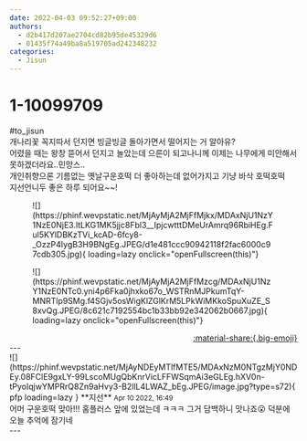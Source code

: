 ```yaml
---
date: 2022-04-03 09:52:27+09:00
authors:
  - d2b417d207ae2704cd82b95de45329d6
  - 01435f74a49ba8a519705ad242348232
categories:
  - Jisun
---
```


# 1-10099709

<div class="post-container" markdown="1">
<div class="content-container md-sidebar__scrollwrap" markdown="1">

\#to_jisun<br>개나리꽃 꼭지따서 던지면 빙글빙글 돌아가면서 떨어지는 거 알아유? <br>어렸을 때는 왕창 뜯어서 던지고 놀았는데 으른이 되고나니께 이제는 나무에게 미안해서 못하겠더라요..민망스..<br>개인취향으론 기름없는 옛날구운호떡 더 좋아하는데 없어가지고 기냥 바삭 호떡호떡<br>지선언니두 좋은 하루 되어요~~!
<figure markdown="1">
![](https://phinf.wevpstatic.net/MjAyMjA2MjFfMjkx/MDAxNjU1NzY1NzE0NjE3.ltLKG1MK5jjc8Fbl3__IpjcwtttDMeUrAmrq96RbiHEg.Ful5KYlDBKzTVi_kcAD-6fcy8-_OzzP4IygB3H9BNgEg.JPEG/d1e481ccc90942118f2fac6000c97cdb305.jpg){ loading=lazy onclick="openFullscreen(this)"}
</figure>

<figure markdown="1">
![](https://phinf.wevpstatic.net/MjAyMjA2MjFfMzcg/MDAxNjU1NzY1NzE0NTc0.yni4p6Fka0jhxko67o_WSTRnMJPkumTqY-MNRTlp9SMg.f4SGjv5osWigKlZGlKrM5LPkWiMKkoSpuXuZE_S8xvQg.JPEG/8c621c7192554bc1b33bb92e342062b0667.jpg){ loading=lazy onclick="openFullscreen(this)"}
</figure>


</div>
</div>

<div style="text-align: right;" markdown="1">
<a href="https://weverse.io/fromis9/fanpost/1-10099709" style="text-align: right;">:material-share:{.big-emoji}</a>
</div>
---

<div class="comments-container md-sidebar__scrollwrap" markdown="1">
<div class="comment" markdown="1">
<div class='id-container' markdown="1">
![](https://phinf.wevpstatic.net/MjAyNDEyMTlfMTE5/MDAxNzM0NTgzMjY0NDEy.08FClE9gxLY-99LscoMUgQbKnrVicLFFWSqmAi3eGLEg.hXV0n-tPyoIqjwYMPRrQ8Zn9aHvy3-B2llL4LWAZ_bEg.JPEG/image.jpg?type=s72){ pfp loading=lazy }
**<span class="artist">지선</span>** <small>Apr 10 2022, 16:49</small><br>
</div>
<div class='comment-body' markdown="1">
어머 구운호떡 맞아!!! 홈플러스 앞에 있었는데 ㅋㅋㅋ 그거 담백하니 맛나죠😮 덕분에 오늘 추억에 잠기네
</div>
</div>
</div>
---
